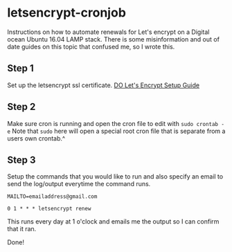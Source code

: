 # letsencrypt-cronjob
Instructions on how to automate renewals for Let's encrypt on a Digital ocean Ubuntu 16.04 LAMP stack.
There is some misinformation and out of date guides on this topic that confused me, so I wrote this.

## Step 1
Set up  the letsencrypt ssl certificate. [DO Let's Encrypt Setup Guide](https://www.digitalocean.com/community/tutorials/how-to-secure-apache-with-let-s-encrypt-on-ubuntu-16-04)

## Step 2 
Make sure cron is running and open the cron file to edit with `sudo crontab -e`
Note that `sudo` here will open a special root cron file that is separate from a users own crontab.^

## Step 3
Setup the commands that you would like to run and also specify an email to send the log/output everytime the command runs.

`MAILTO=emailaddress@gmail.com`

`0 1 * * * letsencrypt renew`

This runs every day at 1 o'clock and emails me the output so I can confirm that it ran.

Done!
